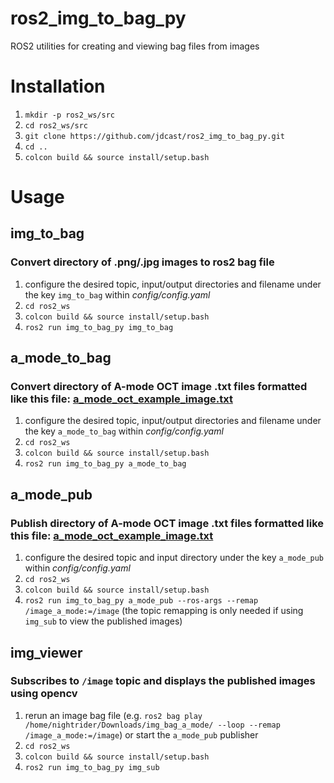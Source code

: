 # ros2_img_to_bag_py
ROS2 utilities for creating and viewing bag files from images

# Installation
1. `mkdir -p ros2_ws/src`
2. `cd ros2_ws/src`
3. `git clone https://github.com/jdcast/ros2_img_to_bag_py.git`
4. `cd ..`
5. `colcon build && source install/setup.bash`

# Usage
## img_to_bag
### Convert directory of .png/.jpg images to ros2 bag file
1. configure the desired topic, input/output directories and filename under the key `img_to_bag` within *config/config.yaml* 
2. `cd ros2_ws`
3. `colcon build && source install/setup.bash`
4. `ros2 run img_to_bag_py img_to_bag`

## a_mode_to_bag
### Convert directory of A-mode OCT image .txt files formatted like this file: [a_mode_oct_example_image.txt](https://github.com/jdcast/img_to_bag_py/files/11473319/1.txt)
1. configure the desired topic, input/output directories and filename under the key `a_mode_to_bag` within *config/config.yaml*
2. `cd ros2_ws`
3. `colcon build && source install/setup.bash`
3. `ros2 run img_to_bag_py a_mode_to_bag`

## a_mode_pub
### Publish directory of A-mode OCT image .txt files formatted like this file: [a_mode_oct_example_image.txt](https://github.com/jdcast/img_to_bag_py/files/11473319/1.txt)
1. configure the desired topic and input directory under the key `a_mode_pub` within *config/config.yaml*
2. `cd ros2_ws`
3. `colcon build && source install/setup.bash`
3. `ros2 run img_to_bag_py a_mode_pub --ros-args --remap /image_a_mode:=/image` (the topic remapping is only needed if using `img_sub` to view the published images)

## img_viewer
### Subscribes to `/image` topic and displays the published images using opencv
1. rerun an image bag file (e.g. `ros2 bag play /home/nightrider/Downloads/img_bag_a_mode/ --loop --remap /image_a_mode:=/image`) or start the `a_mode_pub` publisher
2. `cd ros2_ws`
3. `colcon build && source install/setup.bash`
3. `ros2 run img_to_bag_py img_sub`
